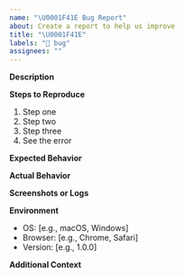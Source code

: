 ```yaml
---
name: "\U0001F41E Bug Report"
about: Create a report to help us improve
title: "\U0001F41E"
labels: "🐛 bug"
assignees: ""
---
```


**Description**

<!-- A clear and concise description of the bug. -->

**Steps to Reproduce**

1. Step one
2. Step two
3. Step three
4. See the error

**Expected Behavior**

<!-- What should happen? -->

**Actual Behavior**

<!-- What actually happens? -->

**Screenshots or Logs**

<!-- Add any screenshots, logs, or error messages to help understand the issue. -->

**Environment**

- OS: [e.g., macOS, Windows]
- Browser: [e.g., Chrome, Safari]
- Version: [e.g., 1.0.0]

**Additional Context**

<!-- Add any other context about the problem here. -->
